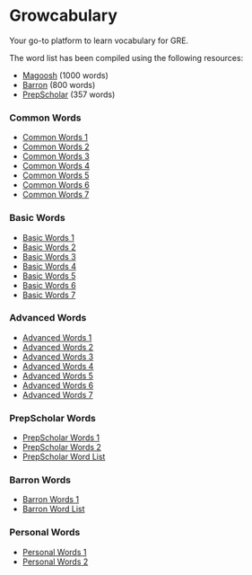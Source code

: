 # Growcabulary

Your go-to platform to learn vocabulary for GRE.

The word list has been compiled using the following resources:

* [Magoosh](https://s3.amazonaws.com/magoosh.resources/magoosh-gre-1000-words_oct01.pdf) (1000 words)
* [Barron](https://docshare04.docshare.tips/files/24478/244788962.pdf) (800 words)
* [PrepScholar](https://www.prepscholar.com/gre/blog/wp-content/uploads/sites/3/2016/11/PrepScholar-357-GRE-words-list.pdf) (357 words)

### Common Words

* [Common Words 1](Common%20Words%201/)
* [Common Words 2](Common%20Words%202/)
* [Common Words 3](Common%20Words%203/)
* [Common Words 4](Common%20Words%204/)
* [Common Words 5](Common%20Words%205/)
* [Common Words 6](Common%20Words%206/)
* [Common Words 7](Common%20Words%207/)

### Basic Words

* [Basic Words 1](Basic%20Words%201/)
* [Basic Words 2](Basic%20Words%202/)
* [Basic Words 3](Basic%20Words%203/)
* [Basic Words 4](Basic%20Words%204/)
* [Basic Words 5](Basic%20Words%205/)
* [Basic Words 6](Basic%20Words%206/)
* [Basic Words 7](Basic%20Words%207/)

### Advanced Words

* [Advanced Words 1](Advanced%20Words%201/)
* [Advanced Words 2](Advanced%20Words%202/)
* [Advanced Words 3](Advanced%20Words%203/)
* [Advanced Words 4](Advanced%20Words%204/)
* [Advanced Words 5](Advanced%20Words%205/)
* [Advanced Words 6](Advanced%20Words%206/)
* [Advanced Words 7](Advanced%20Words%207/)

### PrepScholar Words

* [PrepScholar Words 1](PrepScholar%20Words%201/)
* [PrepScholar Words 2](PrepScholar%20Words%202/)
* [PrepScholar Word List](PrepScholar%20Word%20List/)

### Barron Words

* [Barron Words 1](Barron%20Words%201/)
* [Barron Word List](Barron%20Word%20List/)

### Personal Words

* [Personal Words 1](Personal%20Words%201/)
* [Personal Words 2](Personal%20Words%202/)